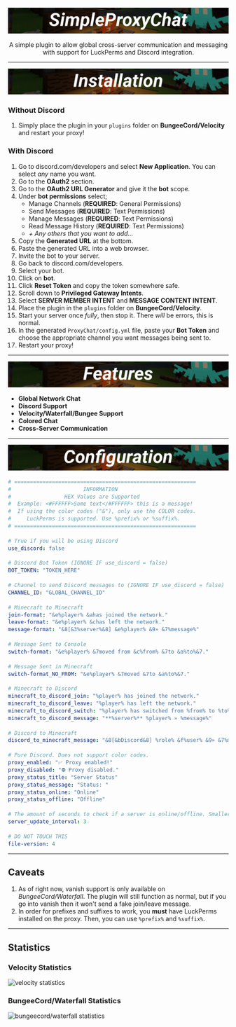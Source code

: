 <p align="center">
  <img src="https://github.com/beanbeanjuice/SimpleProxyChat/blob/master/Images/Finished/SimpleProxyChat.png?raw=true" alt="SimpleProxyChat Logo"/>
</p>
<center>
  A simple plugin to allow global cross-server communication and messaging with support for LuckPerms and Discord integration.
</center>

---

<p align="center">
  <img src="https://github.com/beanbeanjuice/SimpleProxyChat/blob/master/Images/Finished/Installation.png?raw=true" alt="installation"/>
</p>

### Without Discord
1) Simply place the plugin in your `plugins` folder on **BungeeCord/Velocity** and restart your proxy!

### With Discord
1) Go to discord.com/developers and select **New Application**. You can select *any* name you want.
1) Go to the **OAuth2** section.
1) Go to the **OAuth2 URL Generator** and give it the **bot** scope.
1) Under **bot permissions** select;
    - Manage Channels (**REQUIRED**: General Permissions)
    - Send Messages (**REQUIRED**: Text Permissions)
    - Manage Messages (**REQUIRED**: Text Permissions)
    - Read Message History (**REQUIRED**: Text Permissions)
    - *+ Any others that you want to add...*
1) Copy the **Generated URL** at the bottom.
1) Paste the generated URL into a web browser.
1) Invite the bot to your server.
1) Go back to discord.com/developers.
1) Select your bot.
1) Click on **bot**.
1) Click **Reset Token** and copy the token somewhere safe.
1) Scroll down to **Privileged Gateway Intents**.
1) Select **SERVER MEMBER INTENT** and **MESSAGE CONTENT INTENT**.
1) Place the plugin in the `plugins` folder on **BungeeCord/Velocity**.
1) Start your server once *fully*, then stop it. There *will* be errors, this is normal.
1) In the generated `ProxyChat/config.yml` file, paste your **Bot Token** and choose the appropriate channel you want messages being sent to.
1) Restart your proxy!

---

<p align="center">
  <img src="https://github.com/beanbeanjuice/SimpleProxyChat/blob/master/Images/Finished/Features.png?raw=true" alt="features"/>
</p>

* **Global Network Chat**
* **Discord Support**
* **Velocity/Waterfall/Bungee Support**
* **Colored Chat**
* **Cross-Server Communication**

---

<p align="center">
  <img src="https://github.com/beanbeanjuice/SimpleProxyChat/blob/master/Images/Finished/Configuration.png?raw=true" alt="configuration"/>
</p>

```YAML
# ==========================================================
#                       INFORMATION
#                 HEX Values are Supported
#  Example: <#FFFFFF>Some text</#FFFFFF> this is a message!
#  If using the color codes ("&"), only use the COLOR codes.
#     LuckPerms is supported. Use %prefix% or %suffix%.
# ==========================================================

# True if you will be using Discord
use_discord: false

# Discord Bot Token (IGNORE IF use_discord = false)
BOT_TOKEN: "TOKEN_HERE"

# Channel to send Discord messages to (IGNORE IF use_discord = false)
CHANNEL_ID: "GLOBAL_CHANNEL_ID"

# Minecraft to Minecraft
join-format: "&e%player% &ahas joined the network."
leave-format: "&e%player% &chas left the network."
message-format: "&8[&3%server%&8] &e%player% &9» &7%message%"

# Message Sent to Console
switch-format: "&e%player% &7moved from &c%from% &7to &a%to%&7."

# Message Sent in Minecraft
switch-format_NO_FROM: "&e%player% &7moved &7to &a%to%&7."

# Minecraft to Discord
minecraft_to_discord_join: "%player% has joined the network."
minecraft_to_discord_leave: "%player% has left the network."
minecraft_to_discord_switch: "%player% has switched from %from% to %to%."
minecraft_to_discord_message: "**%server%** %player% » %message%"

# Discord to Minecraft
discord_to_minecraft_message: "&8[&bDiscord&8] %role% &f%user% &9» &7%message%"

# Pure Discord. Does not support color codes.
proxy_enabled: "✅ Proxy enabled!"
proxy_disabled: "⛔ Proxy disabled."
proxy_status_title: "Server Status"
proxy_status_message: "Status: "
proxy_status_online: "Online"
proxy_status_offline: "Offline"

# The amount of seconds to check if a server is online/offline. Smaller numbers can cause errors. Beware.
server_update_interval: 3

# DO NOT TOUCH THIS
file-version: 4
```

---

## Caveats
1) As of right now, vanish support is only available on *BungeeCord/Waterfall*. The plugin will still function as normal, but if you go into vanish then it won't send a fake join/leave message.
1) In order for prefixes and suffixes to work, you **must** have LuckPerms installed on the proxy. Then, you can use `%prefix%` and `%suffix%`.

---

## Statistics
### Velocity Statistics
![velocity statistics](https://bstats.org/signatures/velocity/SimpleProxyChat.svg)

### BungeeCord/Waterfall Statistics
![bungeecord/waterfall statistics](https://bstats.org/signatures/bungeecord/SimpleProxyChat.svg)
